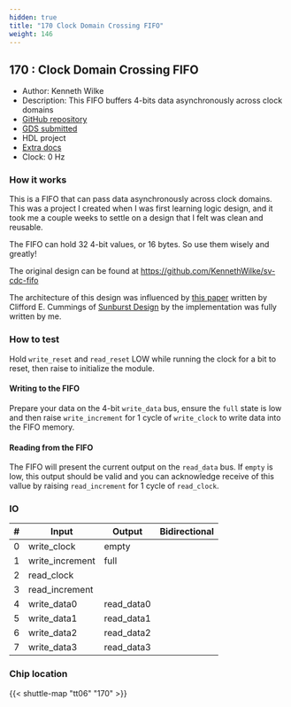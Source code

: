 ```yaml
---
hidden: true
title: "170 Clock Domain Crossing FIFO"
weight: 146
---
```


## 170 : Clock Domain Crossing FIFO

* Author: Kenneth Wilke
* Description: This FIFO buffers 4-bits data asynchronously across clock domains
* [GitHub repository](https://github.com/KennethWilke/tt06-cdc-fifo)
* [GDS submitted](https://github.com/KennethWilke/tt06-cdc-fifo/actions/runs/8656648890)
* HDL project
* [Extra docs]()
* Clock: 0 Hz

<!---

This file is used to generate your project datasheet. Please fill in the information below and delete any unused
sections.

You can also include images in this folder and reference them in the markdown. Each image must be less than
512 kb in size, and the combined size of all images must be less than 1 MB.
-->


### How it works

This is a FIFO that can pass data asynchronously across clock domains. This was a project I created when I was first learning logic design, and it took me a couple weeks to settle on a design that I felt was clean and reusable.

The FIFO can hold 32 4-bit values, or 16 bytes. So use them wisely and greatly!

The original design can be found at <https://github.com/KennethWilke/sv-cdc-fifo>

The architecture of this design was influenced by
[this paper](http://www.sunburst-design.com/papers/CummingsSNUG2002SJ_FIFO1.pdf)
written by Clifford E. Cummings of
[Sunburst Design](http://www.sunburst-design.com) by the implementation was fully written by me.

### How to test

Hold `write_reset` and `read_reset` LOW while running the clock for a bit to reset, then raise to initialize the module.

#### Writing to the FIFO

Prepare your data on the 4-bit `write_data` bus, ensure the `full` state is low and then raise `write_increment` for 1 cycle of `write_clock` to write data into the FIFO memory.

#### Reading from the FIFO

The FIFO will present the current output on the `read_data` bus. If `empty` is low, this output should be valid and you can acknowledge receive of this vallue by raising `read_increment` for 1 cycle of `read_clock`.


### IO

| #             | Input    | Output   | Bidirectional   |
| ------------- | -------- | -------- | --------------- |
| 0 | write_clock  | empty  |      |
| 1 | write_increment  | full  |      |
| 2 | read_clock  |   |      |
| 3 | read_increment  |   |      |
| 4 | write_data0  | read_data0  |      |
| 5 | write_data1  | read_data1  |      |
| 6 | write_data2  | read_data2  |      |
| 7 | write_data3  | read_data3  |      |


### Chip location

{{< shuttle-map "tt06" "170" >}}
